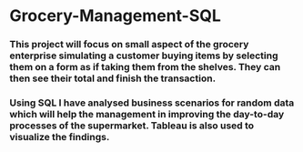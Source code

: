 # Grocery-Management-SQL
### This project will focus on small aspect of the grocery enterprise simulating a customer buying items by selecting them on a form as if taking them from the shelves. They can then see their total and finish the transaction. 
### Using SQL I have analysed business scenarios for random data which will help the management in improving the day-to-day processes of the supermarket. Tableau is also used to visualize the findings. 
